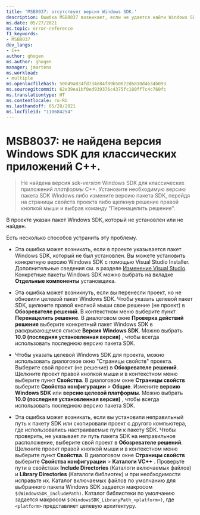```yaml
---
title: 'MSB8037: отсутствует версия Windows SDK.'
description: Ошибка MSB8037 возникает, если не удается найти Windows SDK, указанный для проекта.
ms.date: 05/27/2021
ms.topic: error-reference
f1_keywords:
- MSB8037
dev_langs:
- C++
author: ghogen
ms.author: ghogen
manager: jmartens
ms.workload:
- multiple
ms.openlocfilehash: 50049a834fd734e84f89b50822d6810d4b34b093
ms.sourcegitcommit: 62e39ea1bf0ed939376c4375fc180ff7c4c760fc
ms.translationtype: HT
ms.contentlocale: ru-RU
ms.lasthandoff: 05/28/2021
ms.locfileid: "110684254"
---
```

# <a name="msb8037-the-windows-sdk-version-for-desktop-c-apps-wasnt-found"></a>MSB8037: не найдена версия Windows SDK для классических приложений C++.

> Не найдена версия *sdk-version* Windows SDK для классических приложений *платформы* C++. Установите необходимую версию пакета SDK Windows либо измените версию пакета SDK, перейдя на страницы свойств проекта либо щелкнув решение правой кнопкой мыши и выбрав команду "Перенацелить решение".

В проекте указан пакет Windows SDK, который не установлен или не найден.

Есть несколько способов устранить эту проблему.

- Эта ошибка может возникать, если в проекте указывается пакет Windows SDK, который не был установлен. Вы можете установить конкретную версию Windows SDK с помощью Visual Studio Installer. Дополнительные сведения см. в разделе [Изменение Visual Studio](../../install/modify-visual-studio.md). Конкретные пакеты Windows SDK можно выбрать на вкладке **Отдельные компоненты** установщика.

- Эта ошибка может возникнуть, если вы перенесли проект, но не обновили целевой пакет Windows SDK. Чтобы указать целевой пакет SDK, щелкните правой кнопкой мыши свое решение (не проект) в **Обозревателе решений**. В контекстном меню выберите пункт **Перенацелить решение**. В диалоговом окне **Проверка действий решения** выберите конкретный пакет Windows SDK в раскрывающемся списке **Версия Windows SDK**. Можно выбрать **10.0 (последняя установленная версия)** , чтобы всегда использовать последнюю версию пакета SDK.

- Чтобы указать целевой Windows SDK для проекта, можно использовать диалоговое окно "Страницы свойств" проекта. Выберите свой проект (не решение) в **Обозревателе решений**. Щелкните проект правой кнопкой мыши и в контекстном меню выберите пункт **Свойства**. В диалоговом окне **Страницы свойств** выберите **Свойства конфигурации** > **Общие**. Измените **версию Windows SDK** или **версию целевой платформы**. Можно выбрать **10.0 (последняя установленная версия)** , чтобы всегда использовать последнюю версию пакета SDK.

- Эта ошибка может возникать, если вы установили неправильный путь к пакету SDK или скопировали проект с другого компьютера, где использовались настраиваемые пути к пакету SDK. Чтобы проверить, не указывает ли путь пакета SDK на неправильное расположение, выберите свой проект в **Обозревателе решений**. Щелкните проект правой кнопкой мыши и в контекстном меню выберите пункт **Свойства**. В диалоговом окне **Страницы свойств** выберите **Свойства конфигурации** > **Каталоги VC++** . Проверьте пути в свойствах **Include Directories** (Каталоги включаемых файлов) и **Library Directories** (Каталоги библиотек) и при необходимости исправьте их. Каталог включаемых файлов по умолчанию для выбранного пакета Windows SDK задается макросом `$(WindowsSDK_IncludePath)`. Каталог библиотеки по умолчанию задается макросом `$(WindowsSDK_LibraryPath_<platform>)`, где `<platform>` представляет целевую архитектуру.
